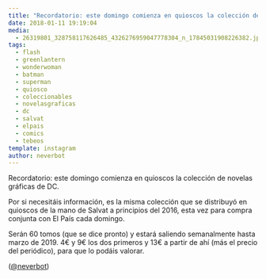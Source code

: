 ```yaml
---
title: "Recordatorio: este domingo comienza en quioscos la colección de novelas gráficas de DC"
date: 2018-01-11 19:19:04
media: 
  - 26319801_328758117626485_4326276959047778304_n_17845031908226382.jpg
tags: 
  - flash
  - greenlantern
  - wonderwoman
  - batman
  - superman
  - quiosco
  - coleccionables
  - novelasgraficas
  - dc
  - salvat
  - elpais
  - comics
  - tebeos
template: instagram
author: neverbot
---
```


Recordatorio: este domingo comienza en quioscos la colección de novelas gráficas de DC.


Por si necesitáis información, es la misma colección que se distribuyó en quioscos de la mano de Salvat a principios del 2016, esta vez para compra conjunta con El País cada domingo.


Serán 60 tomos (que se dice pronto) y estará saliendo semanalmente hasta marzo de 2019. 4€ y 9€ los dos primeros y 13€ a partir de ahí (más el precio del periódico), para que lo podáis valorar.


([@neverbot](https://instagram.com/neverbot))



